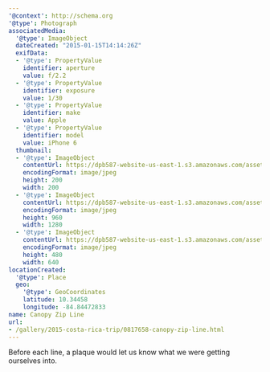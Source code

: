 ```yaml
---
'@context': http://schema.org
'@type': Photograph
associatedMedia:
  '@type': ImageObject
  dateCreated: "2015-01-15T14:14:26Z"
  exifData:
  - '@type': PropertyValue
    identifier: aperture
    value: f/2.2
  - '@type': PropertyValue
    identifier: exposure
    value: 1/30
  - '@type': PropertyValue
    identifier: make
    value: Apple
  - '@type': PropertyValue
    identifier: model
    value: iPhone 6
  thumbnail:
  - '@type': ImageObject
    contentUrl: https://dpb587-website-us-east-1.s3.amazonaws.com/asset/gallery/2015-costa-rica-trip/0817658-canopy-zip-line~200x200.jpg
    encodingFormat: image/jpeg
    height: 200
    width: 200
  - '@type': ImageObject
    contentUrl: https://dpb587-website-us-east-1.s3.amazonaws.com/asset/gallery/2015-costa-rica-trip/0817658-canopy-zip-line~1280.jpg
    encodingFormat: image/jpeg
    height: 960
    width: 1280
  - '@type': ImageObject
    contentUrl: https://dpb587-website-us-east-1.s3.amazonaws.com/asset/gallery/2015-costa-rica-trip/0817658-canopy-zip-line~640w.jpg
    encodingFormat: image/jpeg
    height: 480
    width: 640
locationCreated:
  '@type': Place
  geo:
    '@type': GeoCoordinates
    latitude: 10.34458
    longitude: -84.84472833
name: Canopy Zip Line
url:
- /gallery/2015-costa-rica-trip/0817658-canopy-zip-line.html
---
```


Before each line, a plaque would let us know what we were getting ourselves into.
